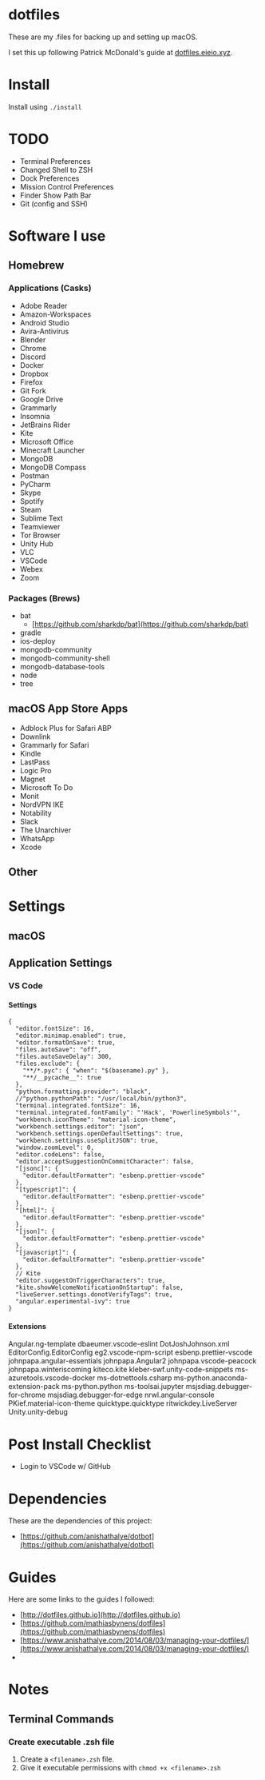 # dotfiles

These are my .files for backing up and setting up macOS.

I set this up following Patrick McDonald's guide at [dotfiles.eieio.xyz](http://dotfiles.eieio.xyz).

# Install

Install using `./install`

# TODO

- Terminal Preferences
- Changed Shell to ZSH
- Dock Preferences
- Mission Control Preferences
- Finder Show Path Bar
- Git (config and SSH)

# Software I use

## Homebrew

### Applications (Casks)

- Adobe Reader
- Amazon-Workspaces
- Android Studio
- Avira-Antivirus
- Blender
- Chrome
- Discord
- Docker
- Dropbox
- Firefox
- Git Fork
- Google Drive
- Grammarly
- Insomnia
- JetBrains Rider
- Kite
- Microsoft Office
- Minecraft Launcher
- MongoDB
- MongoDB Compass
- Postman
- PyCharm
- Skype
- Spotify
- Steam
- Sublime Text
- Teamviewer
- Tor Browser
- Unity Hub
- VLC
- VSCode
- Webex
- Zoom

### Packages (Brews)

- bat
  - [https://github.com/sharkdp/bat](https://github.com/sharkdp/bat)
- gradle
- ios-deploy
- mongodb-community
- mongodb-community-shell
- mongodb-database-tools
- node
- tree

## macOS App Store Apps

- Adblock Plus for Safari ABP
- Downlink
- Grammarly for Safari
- Kindle
- LastPass
- Logic Pro
- Magnet
- Microsoft To Do
- Monit
- NordVPN IKE
- Notability
- Slack
- The Unarchiver
- WhatsApp
- Xcode

## Other

# Settings

## macOS

## Application Settings

### VS Code

#### Settings

```
{
  "editor.fontSize": 16,
  "editor.minimap.enabled": true,
  "editor.formatOnSave": true,
  "files.autoSave": "off",
  "files.autoSaveDelay": 300,
  "files.exclude": {
    "**/*.pyc": { "when": "$(basename).py" },
    "**/__pycache__": true
  },
  "python.formatting.provider": "black",
  //"python.pythonPath": "/usr/local/bin/python3",
  "terminal.integrated.fontSize": 16,
  "terminal.integrated.fontFamily": "'Hack', 'PowerlineSymbols'",
  "workbench.iconTheme": "material-icon-theme",
  "workbench.settings.editor": "json",
  "workbench.settings.openDefaultSettings": true,
  "workbench.settings.useSplitJSON": true,
  "window.zoomLevel": 0,
  "editor.codeLens": false,
  "editor.acceptSuggestionOnCommitCharacter": false,
  "[jsonc]": {
    "editor.defaultFormatter": "esbenp.prettier-vscode"
  },
  "[typescript]": {
    "editor.defaultFormatter": "esbenp.prettier-vscode"
  },
  "[html]": {
    "editor.defaultFormatter": "esbenp.prettier-vscode"
  },
  "[json]": {
    "editor.defaultFormatter": "esbenp.prettier-vscode"
  },
  "[javascript]": {
    "editor.defaultFormatter": "esbenp.prettier-vscode"
  },
  // Kite
  "editor.suggestOnTriggerCharacters": true,
  "kite.showWelcomeNotificationOnStartup": false,
  "liveServer.settings.donotVerifyTags": true,
  "angular.experimental-ivy": true
}
```

#### Extensions

Angular.ng-template
dbaeumer.vscode-eslint
DotJoshJohnson.xml
EditorConfig.EditorConfig
eg2.vscode-npm-script
esbenp.prettier-vscode
johnpapa.angular-essentials
johnpapa.Angular2
johnpapa.vscode-peacock
johnpapa.winteriscoming
kiteco.kite
kleber-swf.unity-code-snippets
ms-azuretools.vscode-docker
ms-dotnettools.csharp
ms-python.anaconda-extension-pack
ms-python.python
ms-toolsai.jupyter
msjsdiag.debugger-for-chrome
msjsdiag.debugger-for-edge
nrwl.angular-console
PKief.material-icon-theme
quicktype.quicktype
ritwickdey.LiveServer
Unity.unity-debug

# Post Install Checklist

- Login to VSCode w/ GitHub

# Dependencies

These are the dependencies of this project:

- [https://github.com/anishathalye/dotbot](https://github.com/anishathalye/dotbot)

# Guides

Here are some links to the guides I followed:

- [http://dotfiles.github.io](http://dotfiles.github.io)
- [https://github.com/mathiasbynens/dotfiles](https://github.com/mathiasbynens/dotfiles)
- [https://www.anishathalye.com/2014/08/03/managing-your-dotfiles/](https://www.anishathalye.com/2014/08/03/managing-your-dotfiles/)
-

# Notes

## Terminal Commands

### Create executable .zsh file

1. Create a `<filename>.zsh` file.
2. Give it executable permissions with `chmod +x <filename>.zsh`
